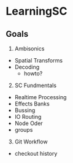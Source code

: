 # LearningSC

## Goals
1. Ambisonics
- Spatial Transforms
- Decoding
  - howto?
2. SC Fundmentals
- Realtime Processing
 - Effects Banks
 - Bussing
- IO Routing
- Node Oder
- groups
3. Git Workflow
- checkout history
